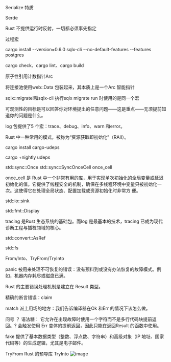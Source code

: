 Serialize 特质

Serde

Rust 不提供运行时反射，一切都必须事先指定

过程宏

cargo install --version=0.6.0 sqlx-cli --no-default-features --features postgres

cargo check、cargo lint、cargo build

原子性引用计数指针Arc

将连接池使用web::Data 包装起来，其本质上是一个Arc 智能指针

sqlx::migrate!和sqlx-cli 执行sqlx migrate run 时使用的是同一个宏

可观测性的目标是可以回答你对环境提出的任意问题——这是重点——无须提前知道你的问题是什么。

log 包提供了5 个宏：trace、debug、info、warn 和error。

Rust 中一种常用的模式，被称为“资源获取即初始化”（RAII）。

cargo install cargo-udeps

cargo +nightly udeps

std::sync::Once std::sync::SyncOnceCell once_cell

once_cell 是 Rust 中一个非常有用的库，用于实现单次初始化的全局变量或延迟初始化的值。它提供了线程安全的机制，确保在多线程环境中变量只被初始化一次。这使得它在处理全局状态、配置加载或资源初始化时非常方
便。

std::io::sink

std::fmt::Display

tracing 是Rust 生态系统的基础包。而log 是最基本的技术，tracing 已成为现代诊断工程与插桩领域的核心。



std::convert::AsRef

std::fs

From/Into、TryFrom/TryInto

panic 被用来处理不可恢复的错误：没有预料到或没有办法恢复的故障模式。例如，机器内存耗尽或磁盘已满。

Rust 的主要错误处理机制是建立在 Result 类型。

精确的断言错误：claim

match 派上用场的地方：我们告诉编译器在Ok 和Err 的情况下该怎么做。

问号 ？ 语法糖： 它允许在出现故障时使用一个字符而不是多行代码块提前返回。? 会触发使用 Err 变体的提前返回，因此只能在返回Result 的函数中使用。

fake 提供了基本数据类型（整数、浮点数、字符串）和高级对象（IP 地址、国家代码等）的生成逻辑，尤其是电子邮件。
 
TryFrom Rust 的预导库 TryInto
![image](https://github.com/user-attachments/assets/2c1cced8-c37e-4bf6-9465-566229a13676)
